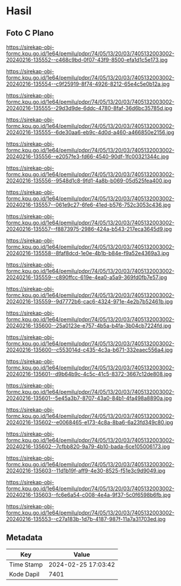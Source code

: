 # Hasil

## Foto C Plano

https://sirekap-obj-formc.kpu.go.id/1e64/pemilu/pdpr/74/05/13/20/03/7405132003002-20240216-135552--c468c9bd-0f07-43f9-8500-efa1d1c5e173.jpg

https://sirekap-obj-formc.kpu.go.id/1e64/pemilu/pdpr/74/05/13/20/03/7405132003002-20240216-135554--c9f25919-8f74-4926-8212-65e4c5e0b12a.jpg

https://sirekap-obj-formc.kpu.go.id/1e64/pemilu/pdpr/74/05/13/20/03/7405132003002-20240216-135555--29d3d9de-6ddc-4780-8faf-36d6bc35785d.jpg

https://sirekap-obj-formc.kpu.go.id/1e64/pemilu/pdpr/74/05/13/20/03/7405132003002-20240216-135555--6de30aa6-eb9c-4d0d-a460-a466850e2156.jpg

https://sirekap-obj-formc.kpu.go.id/1e64/pemilu/pdpr/74/05/13/20/03/7405132003002-20240216-135556--e2057fe3-fd66-4540-90df-1fc00321344c.jpg

https://sirekap-obj-formc.kpu.go.id/1e64/pemilu/pdpr/74/05/13/20/03/7405132003002-20240216-135556--9548d1c8-9fd1-4a8b-b069-05d525fea400.jpg

https://sirekap-obj-formc.kpu.go.id/1e64/pemilu/pdpr/74/05/13/20/03/7405132003002-20240216-135557--061e9c27-6fe6-41ed-b576-752c3053c436.jpg

https://sirekap-obj-formc.kpu.go.id/1e64/pemilu/pdpr/74/05/13/20/03/7405132003002-20240216-135557--f8873975-2986-424a-b543-217eca3645d9.jpg

https://sirekap-obj-formc.kpu.go.id/1e64/pemilu/pdpr/74/05/13/20/03/7405132003002-20240216-135558--8faf8dcd-1e0e-4b1b-b84e-f9a52e4369a3.jpg

https://sirekap-obj-formc.kpu.go.id/1e64/pemilu/pdpr/74/05/13/20/03/7405132003002-20240216-135559--c890ffcc-619e-4ea0-a5a9-369fd0fb7e57.jpg

https://sirekap-obj-formc.kpu.go.id/1e64/pemilu/pdpr/74/05/13/20/03/7405132003002-20240216-135559--9d7772b6-cac6-4324-971e-4e2b7b52461b.jpg

https://sirekap-obj-formc.kpu.go.id/1e64/pemilu/pdpr/74/05/13/20/03/7405132003002-20240216-135600--25a0123e-e757-4b5a-b4fa-3b04cb7224fd.jpg

https://sirekap-obj-formc.kpu.go.id/1e64/pemilu/pdpr/74/05/13/20/03/7405132003002-20240216-135600--c553014d-c435-4c3a-b671-332eaec556a4.jpg

https://sirekap-obj-formc.kpu.go.id/1e64/pemilu/pdpr/74/05/13/20/03/7405132003002-20240216-135601--d9b64b9c-4c5c-41c5-8372-3667c12de808.jpg

https://sirekap-obj-formc.kpu.go.id/1e64/pemilu/pdpr/74/05/13/20/03/7405132003002-20240216-135601--5e45a3b7-8707-43a0-84b1-4fa498a8890a.jpg

https://sirekap-obj-formc.kpu.go.id/1e64/pemilu/pdpr/74/05/13/20/03/7405132003002-20240216-135602--e0068465-e173-4c8a-8ba6-6a23fd349c80.jpg

https://sirekap-obj-formc.kpu.go.id/1e64/pemilu/pdpr/74/05/13/20/03/7405132003002-20240216-135602--7cfbb820-9a79-4b10-bada-6ce105006173.jpg

https://sirekap-obj-formc.kpu.go.id/1e64/pemilu/pdpr/74/05/13/20/03/7405132003002-20240216-135603--11d1b19f-aff9-4e30-8525-f51e3c9d9049.jpg

https://sirekap-obj-formc.kpu.go.id/1e64/pemilu/pdpr/74/05/13/20/03/7405132003002-20240216-135603--fc6e6a54-c008-4e4a-9f37-5c0f6598b6fb.jpg

https://sirekap-obj-formc.kpu.go.id/1e64/pemilu/pdpr/74/05/13/20/03/7405132003002-20240216-135553--c27a183b-1d7b-4187-987f-11a7a31703ed.jpg


## Metadata

| Key        | Value               |
| ---------- | ------------------- |
| Time Stamp | 2024-02-25 17:03:42 |
| Kode Dapil | 7401                |



